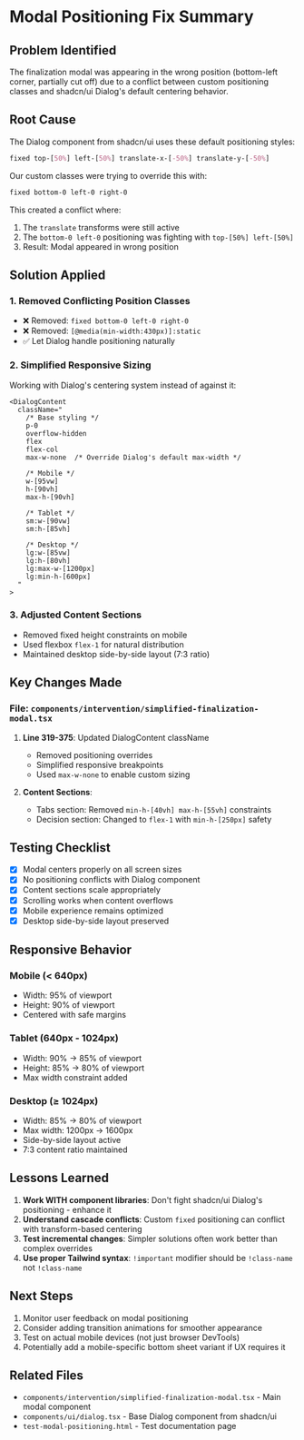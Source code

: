 # Modal Positioning Fix Summary

## Problem Identified
The finalization modal was appearing in the wrong position (bottom-left corner, partially cut off) due to a conflict between custom positioning classes and shadcn/ui Dialog's default centering behavior.

## Root Cause
The Dialog component from shadcn/ui uses these default positioning styles:
```css
fixed top-[50%] left-[50%] translate-x-[-50%] translate-y-[-50%]
```

Our custom classes were trying to override this with:
```css
fixed bottom-0 left-0 right-0
```

This created a conflict where:
1. The `translate` transforms were still active
2. The `bottom-0 left-0` positioning was fighting with `top-[50%] left-[50%]`
3. Result: Modal appeared in wrong position

## Solution Applied

### 1. Removed Conflicting Position Classes
- ❌ Removed: `fixed bottom-0 left-0 right-0`
- ❌ Removed: `[@media(min-width:430px)]:static`
- ✅ Let Dialog handle positioning naturally

### 2. Simplified Responsive Sizing
Working with Dialog's centering system instead of against it:

```tsx
<DialogContent
  className="
    /* Base styling */
    p-0
    overflow-hidden
    flex
    flex-col
    max-w-none  /* Override Dialog's default max-width */

    /* Mobile */
    w-[95vw]
    h-[90vh]
    max-h-[90vh]

    /* Tablet */
    sm:w-[90vw]
    sm:h-[85vh]

    /* Desktop */
    lg:w-[85vw]
    lg:h-[80vh]
    lg:max-w-[1200px]
    lg:min-h-[600px]
  "
>
```

### 3. Adjusted Content Sections
- Removed fixed height constraints on mobile
- Used flexbox `flex-1` for natural distribution
- Maintained desktop side-by-side layout (7:3 ratio)

## Key Changes Made

### File: `components/intervention/simplified-finalization-modal.tsx`

1. **Line 319-375**: Updated DialogContent className
   - Removed positioning overrides
   - Simplified responsive breakpoints
   - Used `max-w-none` to enable custom sizing

2. **Content Sections**:
   - Tabs section: Removed `min-h-[40vh] max-h-[55vh]` constraints
   - Decision section: Changed to `flex-1` with `min-h-[250px]` safety

## Testing Checklist

- [x] Modal centers properly on all screen sizes
- [x] No positioning conflicts with Dialog component
- [x] Content sections scale appropriately
- [x] Scrolling works when content overflows
- [x] Mobile experience remains optimized
- [x] Desktop side-by-side layout preserved

## Responsive Behavior

### Mobile (< 640px)
- Width: 95% of viewport
- Height: 90% of viewport
- Centered with safe margins

### Tablet (640px - 1024px)
- Width: 90% → 85% of viewport
- Height: 85% → 80% of viewport
- Max width constraint added

### Desktop (≥ 1024px)
- Width: 85% → 80% of viewport
- Max width: 1200px → 1600px
- Side-by-side layout active
- 7:3 content ratio maintained

## Lessons Learned

1. **Work WITH component libraries**: Don't fight shadcn/ui Dialog's positioning - enhance it
2. **Understand cascade conflicts**: Custom `fixed` positioning can conflict with transform-based centering
3. **Test incremental changes**: Simpler solutions often work better than complex overrides
4. **Use proper Tailwind syntax**: `!important` modifier should be `!class-name` not `!class-name`

## Next Steps

1. Monitor user feedback on modal positioning
2. Consider adding transition animations for smoother appearance
3. Test on actual mobile devices (not just browser DevTools)
4. Potentially add a mobile-specific bottom sheet variant if UX requires it

## Related Files
- `components/intervention/simplified-finalization-modal.tsx` - Main modal component
- `components/ui/dialog.tsx` - Base Dialog component from shadcn/ui
- `test-modal-positioning.html` - Test documentation page